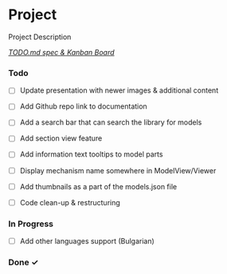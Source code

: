 # Project

Project Description

<em>[TODO.md spec & Kanban Board](https://bit.ly/3fCwKfM)</em>

### Todo

- [ ] Update presentation with newer images & additional content  
- [ ] Add Github repo link to documentation  

- [ ] Add a search bar that can search the library for models  
- [ ] Add section view feature  
- [ ] Add information text tooltips to model parts  
- [ ] Display mechanism name somewhere in ModelView/Viewer  
- [ ] Add thumbnails as a part of the models.json file  
- [ ] Code clean-up & restructuring  

### In Progress

- [ ] Add other languages support (Bulgarian)  

### Done ✓


